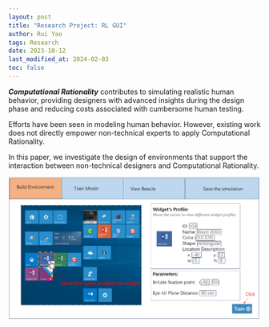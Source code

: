 ```yaml
---
layout: post
title: "Research Project: RL GUI"
author: Rui Yao
tags: Research
date: 2023-10-12
last_modified_at: 2024-02-03
toc: false
---
```

***Computational Rationality*** contributes to simulating realistic human behavior, providing designers with advanced insights during the design phase and reducing costs associated with cumbersome human testing.

Efforts have been seen in modeling human behavior. However, existing work does not directly empower non-technical experts to apply Computational Rationality. 

In this paper, we investigate the design of environments that support the interaction between non-technical designers and Computational Rationality.


![placeholder](https://github.com/ruiryao/ruiryao.github.io/blob/master/_posts/media/RLPrototye.png?raw=true "Medium example image")
